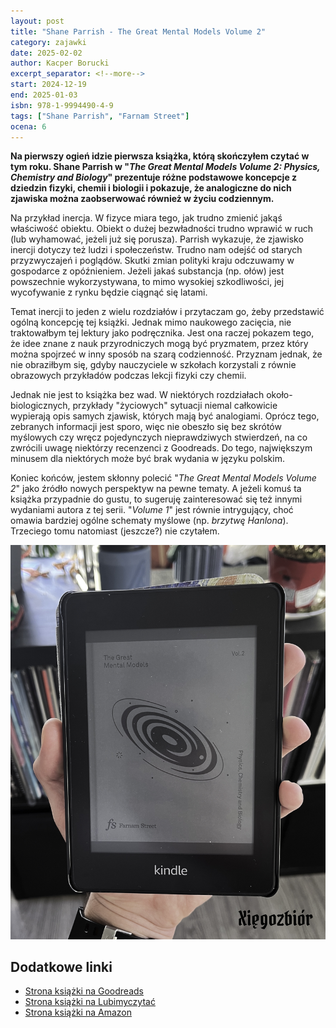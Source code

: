 ```yaml
---
layout: post
title: "Shane Parrish - The Great Mental Models Volume 2"
category: zajawki
date: 2025-02-02
author: Kacper Borucki
excerpt_separator: <!--more-->
start: 2024-12-19
end: 2025-01-03
isbn: 978-1-9994490-4-9
tags: ["Shane Parrish", "Farnam Street"]
ocena: 6
---
```


**Na pierwszy ogień idzie pierwsza książka, którą skończyłem czytać w tym roku. Shane Parrish w "*The Great Mental Models Volume 2: Physics, Chemistry and Biology*" prezentuje różne podstawowe koncepcje z dziedzin fizyki, chemii i biologii i pokazuje, że analogiczne do nich zjawiska można zaobserwować również w życiu codziennym.**

<!--more-->

Na przykład inercja. W fizyce miara tego, jak trudno zmienić jakąś właściwość obiektu. Obiekt o dużej bezwładności trudno wprawić w ruch (lub wyhamować, jeżeli już się porusza). Parrish wykazuje, że zjawisko inercji dotyczy też ludzi i społeczeństw. Trudno nam odejść od starych przyzwyczajeń i poglądów. Skutki zmian polityki kraju odczuwamy w gospodarce z opóźnieniem. Jeżeli jakaś substancja (np. ołów) jest powszechnie wykorzystywana, to mimo wysokiej szkodliwości, jej wycofywanie z rynku będzie ciągnąć się latami.

Temat inercji to jeden z wielu rozdziałów i przytaczam go, żeby przedstawić ogólną koncepcję tej książki. Jednak mimo naukowego zacięcia, nie traktowałbym tej lektury jako podręcznika. Jest ona raczej pokazem tego, że idee znane z nauk przyrodniczych mogą być pryzmatem, przez który można spojrzeć w inny sposób na szarą codzienność. Przyznam jednak, że nie obraziłbym się, gdyby nauczyciele w szkołach korzystali z równie obrazowych przykładów podczas lekcji fizyki czy chemii.

Jednak nie jest to książka bez wad. W niektórych rozdziałach około-biologicznych, przykłady "życiowych" sytuacji niemal całkowicie wypierają opis samych zjawisk, których mają być analogiami. Oprócz tego, zebranych informacji jest sporo, więc nie obeszło się bez skrótów myślowych czy wręcz pojedynczych nieprawdziwych stwierdzeń, na co zwrócili uwagę niektórzy recenzenci z Goodreads. Do tego, największym minusem dla niektórych może być brak wydania w języku polskim.

Koniec końców, jestem skłonny polecić "*The Great Mental Models Volume 2*" jako źródło nowych perspektyw na pewne tematy. A jeżeli komuś ta książka przypadnie do gustu, to sugeruję zainteresować się też innymi wydaniami autora z tej serii. "*Volume 1*" jest równie intrygujący, choć omawia bardziej ogólne schematy myślowe (np. *brzytwę Hanlona*). Trzeciego tomu natomiast (jeszcze?) nie czytałem.

![Okładka książki zgodnie z tym, jak pokazał ją Kindle](/assets/xiazki/shane_parrish_great_mental_models_volume_2.jpg)

## Dodatkowe linki

- [Strona książki na Goodreads](https://www.goodreads.com/book/show/52200318-the-great-mental-models-volume-2)
- [Strona książki na Lubimyczytać](https://lubimyczytac.pl/ksiazka/5177823/the-great-mental-models-volume-2-physics-chemistry-and-biology)
- [Strona książki na Amazon](https://www.amazon.com/Great-Mental-Models-Physics-Chemistry/dp/1999449037)
